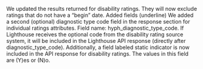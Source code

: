 We updated the results returned for disability ratings. They will now exclude ratings that do not have a “begin” date.
Added fields  (underline)
We added a second (optional) diagnostic type code field in the response section for individual ratings attributes. Field name: hyph_diagnostic_type_code.
If Lighthouse receives the optional code from the disability rating source system, it will be included in the Lighthouse API response (directly after diagnostic_type_code).
Additionally, a field labeled static indicator is now included in the API response for disability ratings. The values in this field are (Y)es or (N)o.
